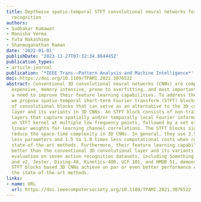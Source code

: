 ```yaml
---
title: Depthwise spatio-temporal STFT convolutional neural networks for human action
  recognition
authors:
- Sudhakar Kumawat
- Manisha Verma
- Yuta Nakashima
- Shanmuganathan Raman
date: '2022-01-01'
publishDate: '2023-11-27T07:32:34.864445Z'
publication_types:
- article-journal
publication: '*IEEE Trans.~Pattern Analysis and Machine Intelligence*'
doi: https://doi.org/10.1109/TPAMI.2021.3076522
abstract: Conventional 3D convolutional neural networks (CNNs) are computationally
  expensive, memory intensive, prone to overfitting, and most importantly, there is
  a need to improve their feature learning capabilities. To address these issues,
  we propose spatio-temporal short-term Fourier transform (STFT) blocks, a new class
  of convolutional blocks that can serve as an alternative to the 3D convolutional
  layer and its variants in 3D CNNs. An STFT block consists of non-trainable convolution
  layers that capture spatially and/or temporally local Fourier information using
  an STFT kernel at multiple low frequency points, followed by a set of trainable
  linear weights for learning channel correlations. The STFT blocks significantly
  reduce the space-time complexity in 3D CNNs. In general, they use 3.5 to 4.5 times
  less parameters and 1.5 to 1.8 times less computational costs when compared to the
  state-of-the-art methods. Furthermore, their feature learning capabilities are significantly
  better than the conventional 3D convolutional layer and its variants. Our extensive
  evaluation on seven action recognition datasets, including Something-Something v1
  and v2, Jester, Diving-48, Kinetics-400, UCF 101, and HMDB 51, demonstrate that
  STFT blocks based 3D CNNs achieve on par or even better performance compared to
  the state-of-the-art methods.
links:
- name: URL
  url: https://doi.ieeecomputersociety.org/10.1109/TPAMI.2021.3076522
---
```

